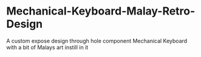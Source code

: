 # Mechanical-Keyboard-Malay-Retro-Design
A custom expose design through hole component Mechanical Keyboard with a bit of Malays art instill in it 

